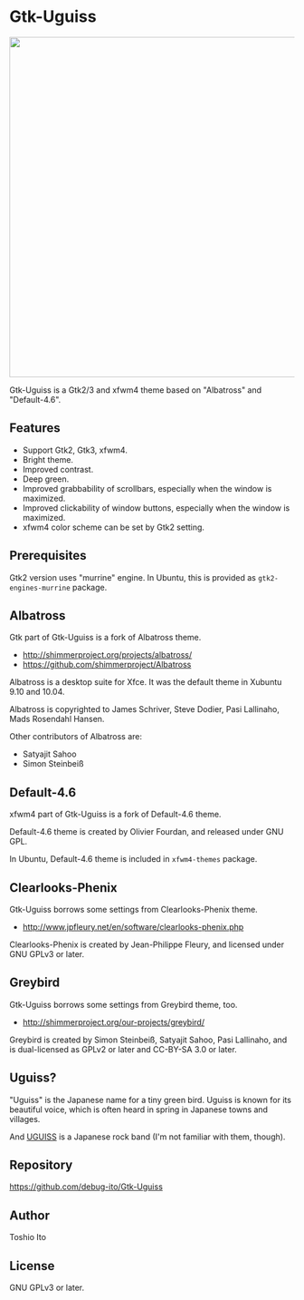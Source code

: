 # Gtk-Uguiss

<p><a href="https://github.com/debug-ito/Gtk-Uguiss/blob/master/examples/gtk3-widgets.xenial.png"><img src="https://raw.githubusercontent.com/debug-ito/Gtk-Uguiss/master/examples/gtk3-widgets.xenial.png" style="width:600px" /></a></p>

Gtk-Uguiss is a Gtk2/3 and xfwm4 theme based on "Albatross" and "Default-4.6".

## Features

* Support Gtk2, Gtk3, xfwm4.
* Bright theme.
* Improved contrast.
* Deep green.
* Improved grabbability of scrollbars, especially when the window is maximized.
* Improved clickability of window buttons, especially when the window is maximized.
* xfwm4 color scheme can be set by Gtk2 setting.


## Prerequisites

Gtk2 version uses "murrine" engine.
In Ubuntu, this is provided as `gtk2-engines-murrine` package.


## Albatross

Gtk part of Gtk-Uguiss is a fork of Albatross theme.

* http://shimmerproject.org/projects/albatross/
* https://github.com/shimmerproject/Albatross

Albatross is a desktop suite for Xfce.
It was the default theme in Xubuntu 9.10 and 10.04.

Albatross is copyrighted to 
James Schriver, Steve Dodier, Pasi Lallinaho, Mads Rosendahl Hansen.

Other contributors of Albatross are:

* Satyajit Sahoo
* Simon Steinbeiß


## Default-4.6

xfwm4 part of Gtk-Uguiss is a fork of Default-4.6 theme.

Default-4.6 theme is created by Olivier Fourdan, and released under GNU GPL.

In Ubuntu, Default-4.6 theme is included in `xfwm4-themes` package.

## Clearlooks-Phenix

Gtk-Uguiss borrows some settings from Clearlooks-Phenix theme.

* http://www.jpfleury.net/en/software/clearlooks-phenix.php

Clearlooks-Phenix is created by Jean-Philippe Fleury, and licensed under GNU GPLv3 or later.

## Greybird

Gtk-Uguiss borrows some settings from Greybird theme, too.

* http://shimmerproject.org/our-projects/greybird/

Greybird is created by Simon Steinbeiß, Satyajit Sahoo, Pasi Lallinaho,
and is dual-licensed as GPLv2 or later and CC-BY-SA 3.0 or later.


## Uguiss?

"Uguiss" is the Japanese name for a tiny green bird.
Uguiss is known for its beautiful voice, which is often heard in spring in Japanese towns and villages.

And [UGUISS](http://ja.wikipedia.org/wiki/UGUISS) is a Japanese rock band (I'm not familiar with them, though).

## Repository

https://github.com/debug-ito/Gtk-Uguiss

## Author

Toshio Ito

## License

GNU GPLv3 or later.

